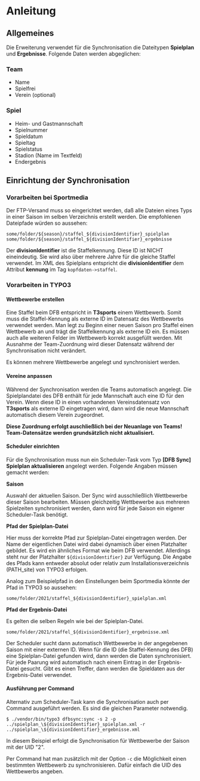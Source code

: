 # Anleitung

## Allgemeines

Die Erweiterung verwendet für die Synchronisation die Dateitypen **Spielplan** und **Ergebnisse**. Folgende Daten werden abgeglichen:

### Team

* Name
* Spielfrei
* Verein (optional)

### Spiel

* Heim- und Gastmannschaft
* Spielnummer
* Spieldatum
* Spieltag
* Spielstatus
* Stadion (Name im Textfeld)
* Endergebnis

## Einrichtung der Synchronisation

### Vorarbeiten bei Sportmedia

Der FTP-Versand muss so eingerichtet werden, daß alle Dateien eines Typs in einer Saison im selben Verzeichnis erstellt werden. Die empfohlenen Dateipfade würden so aussehen:

```
some/folder/${season}/staffel_${divisionIdentifier}_spielplan
some/folder/${season}/staffel_${divisionIdentifier}_ergebnisse
```

Der **divisionIdentifier** ist die Staffelkennung. Diese ID ist NICHT eineindeutig. Sie wird also über mehrere Jahre für die gleiche Staffel verwendet. Im XML des Spielplans entspricht die **divisionIdentifier** dem Attribut **kennung** im Tag `kopfdaten->staffel`.

### Vorarbeiten in TYPO3

#### Wettbewerbe erstellen

Eine Staffel beim DFB entspricht in **T3sports** einem Wettbewerb. Somit muss die Staffel-Kennung als externe ID im Datensatz des Wettbewerbs verwendet werden. Man legt zu Beginn einer neuen Saison pro Staffel einen Wettbewerb an und trägt die Staffelkennung als externe ID ein. Es müssen auch alle weiteren Felder im Wettbewerb korrekt ausgefüllt werden. Mit Ausnahme der Team-Zuordnung wird dieser Datensatz während der Synchronisation nicht verändert.

Es können mehrere Wettbewerbe angelegt und synchronisiert werden.

#### Vereine anpassen

Während der Synchronisation werden die Teams automatisch angelegt. Die Spielplandatei des DFB enthält für jede Mannschaft auch eine ID für den Verein. Wenn diese ID in einen vorhandenen Vereinsdatensatz von **T3sports** als externe ID eingetragen wird, dann wird die neue Mannschaft automatisch diesem Verein zugeordnet.

**Diese Zuordnung erfolgt auschließlich bei der Neuanlage von Teams! Team-Datensätze werden grundsätzlich nicht aktualisiert.**


#### Scheduler einrichten

Für die Synchronisation muss nun ein Scheduler-Task vom Typ **[DFB Sync] Spielplan aktualisieren** angelegt werden.
Folgende Angaben müssen gemacht werden:

**Saison**

Auswahl der aktuellen Saison. Der Sync wird ausschließlich Wettbewerbe dieser Saison bearbeiten. Müssen gleichzeitig Wettbewerbe aus mehreren Spielzeiten synchronisiert werden, dann wird für jede Saison ein eigener Scheduler-Task benötigt.

**Pfad der Spielplan-Datei**

Hier muss der korrekte Pfad zur Spielplan-Datei eingetragen werden. Der Name der eigentlichen Datei wird dabei dynamisch über einen Platzhalter gebildet. Es wird ein ähnliches Format wie beim DFB verwendet. Allerdings steht nur der Platzhalter `${divisionIdentifier}` zur Verfügung. Die Angabe des Pfads kann entweder absolut oder relativ zum Installationsverzeichnis (PATH_site) von TYPO3 erfolgen.

Analog zum Beispielpfad in den Einstellungen beim Sportmedia könnte der Pfad in TYPO3 so aussehen: 

```
some/folder/2021/staffel_${divisionIdentifier}_spielplan.xml
```

**Pfad der Ergebnis-Datei**

Es gelten die selben Regeln wie bei der Spielplan-Datei.

```
some/folder/2021/staffel_${divisionIdentifier}_ergebnisse.xml
```

Der Scheduler sucht dann automatisch Wettbewerbe in der angegebenen Saison mit einer externen ID. Wenn für die ID (die Staffel-Kennung des DFB) eine Spielplan-Datei gefunden wird, dann werden die Daten synchronisiert. Für jede Paarung wird automatisch nach einem Eintrag in der Ergebnis-Datei gesucht. Gibt es einen Treffer, dann werden die Spieldaten aus der Ergebnis-Datei verwendet.

#### Ausführung per Command

Alternativ zum Scheduler-Task kann die Synchronisation auch per Command ausgeführt werden. Es sind die gleichen Parameter notwendig.

```
$ ./vendor/bin/typo3 dfbsync:sync -s 2 -p ../spielplan_\${divisionIdentifier}_spielplan.xml -r ../spielplan_\${divisionIdentifier}_ergebnisse.xml
```

In diesem Beispiel erfolgt die Synchronisation für Wettbewerbe der Saison mit der UID "2".

Per Command hat man zusätzlich mit der Option `-c` die Möglichkeit einen bestimmten Wettbewerb zu synchronisieren. Dafür einfach die UID des Wettbewerbs angeben.
